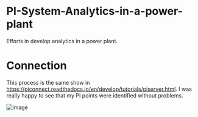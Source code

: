 # PI-System-Analytics-in-a-power-plant
Efforts in develop analytics in a power plant.

# Connection
This process is the same show in https://piconnect.readthedocs.io/en/develop/tutorials/piserver.html.
I was really happy to see that my PI points were identified without problems.

![image](https://user-images.githubusercontent.com/63505927/128739729-82808b04-7dda-4f79-814a-eb487317013a.png)
